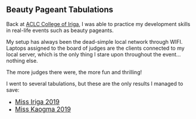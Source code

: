 ## Beauty Pageant Tabulations

Back at <a href="https://web.facebook.com/ACLCCollegeIRIGA">ACLC College of Iriga</a>,
I was able to practice my development skills in real-life events such as beauty pageants.

My setup has always been the dead-simple local network through WIFI.
Laptops assigned to the board of judges are the clients connected to my local server,
which is the only thing I stare upon throughout the event... nothing else.

The more judges there were, the more fun and thrilling!

I went to several tabulations, but these are the only results I managed to save:

<ul>
    <li><a href="miss-iriga-2019/ReadMe.md"><big>Miss Iriga 2019</big></a></li>
    <li><a href="miss-iriga-2019/ReadMe.md"><big>Miss Kaogma 2019</big></a></li>
</ul>
